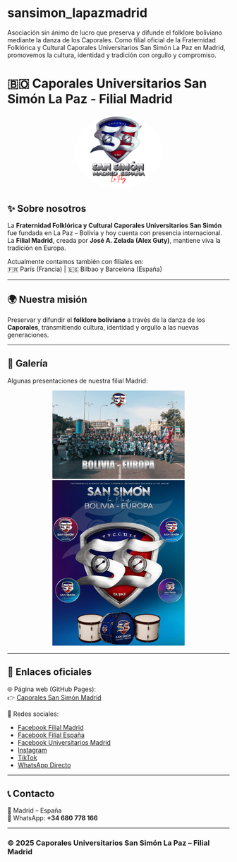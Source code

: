 # sansimon_lapazmadrid
Asociación sin ánimo de lucro que preserva y difunde el folklore boliviano mediante la danza de los Caporales. Como filial oficial de la Fraternidad Folklórica y Cultural Caporales Universitarios San Simón La Paz en Madrid, promovemos la cultura, identidad y tradición con orgullo y compromiso.
# 🇧🇴 Caporales Universitarios San Simón La Paz - Filial Madrid

<p align="center">
  <img src="logo.png" alt="Logo San Simón Madrid" width="200" style="border-radius:50%">
</p>

## ✨ Sobre nosotros
La **Fraternidad Folklórica y Cultural Caporales Universitarios San Simón** fue fundada en La Paz – Bolivia y hoy cuenta con presencia internacional.  
La **Filial Madrid**, creada por **José A. Zelada (Alex Guty)**, mantiene viva la tradición en Europa.  

Actualmente contamos también con filiales en:  
🇫🇷 París (Francia) | 🇪🇸 Bilbao y Barcelona (España)  

---

## 🌍 Nuestra misión
Preservar y difundir el **folklore boliviano** a través de la danza de los **Caporales**, transmitiendo cultura, identidad y orgullo a las nuevas generaciones.  

---

## 📸 Galería
Algunas presentaciones de nuestra filial Madrid:  

<p align="center">
  <img src="foto1.jpg" alt="Presentación San Simón Madrid" width="300">
  <img src="foto2.jpg" alt="Danza San Simón Madrid" width="300">
</p>

---

## 🔗 Enlaces oficiales
🌐 Página web (GitHub Pages):  
👉 [Caporales San Simón Madrid](https://TU-USUARIO.github.io/sansimon-madrid/)  

📱 Redes sociales:  
- [Facebook Filial Madrid](https://www.facebook.com/p/Caporales-San-Sim%C3%B3n-La-Paz-Madrid-100038549029816/?locale=es_LA)  
- [Facebook Filial España](https://www.facebook.com/p/Caporales-San-Sim%C3%B3n-La-Paz-Filial-Espa%C3%B1a-100041619836104/)  
- [Facebook Universitarios Madrid](https://www.facebook.com/p/Caporales-Universitarios-San-Sim%C3%B3n-La-Paz-Madrid-100081003894603/)  
- [Instagram](https://www.instagram.com/sansimon_lapazmadrid/)  
- [TikTok](https://www.tiktok.com/@sansimonlapazmadrid)  
- [WhatsApp Directo](https://wa.me/34680778166)  

---

## 📞 Contacto
📍 Madrid – España  
📲 WhatsApp: **+34 680 778 166**

---

### © 2025 Caporales Universitarios San Simón La Paz – Filial Madrid
